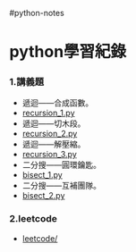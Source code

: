 #python-notes
# python學習紀錄

### 1.講義題
- 遞迴——合成函數。
- [recursion_1.py](recursion_1.py)
- 遞迴——切木段。
- [recursion_2.py](recursion_2.py)
- 遞迴——解壓縮。
- [recursion_3.py](recursion_3.py)
- 二分搜——圓環鑰匙。
- [bisect_1.py](bisect_1.py)
- 二分搜——互補團隊。
- [bisect_2.py](bisect_2.py)
### 2.leetcode
- [leetcode/](leetcode/)
